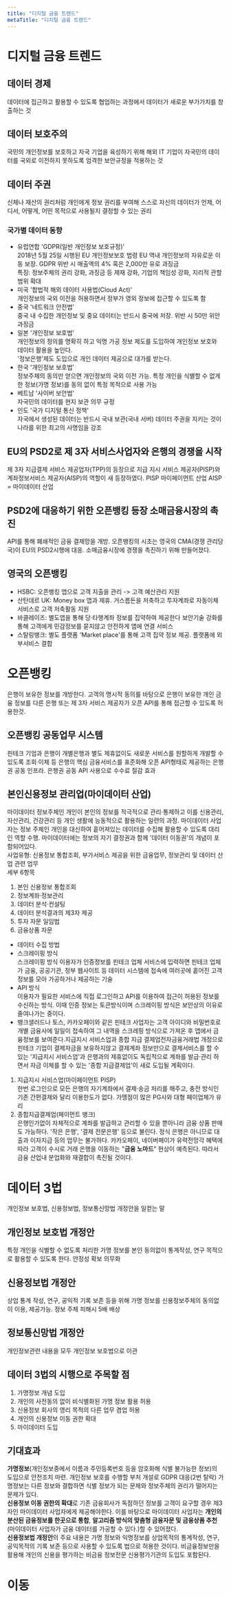 ```yaml
---
title: "디지털 금융 트렌드"
metaTitle: "디지털 금융 트렌드"
---
```

# 디지털 금융 트렌드

## 데이터 경제

데이터에 접근하고 활용할 수 있도록 협업하는 과정에서 데이터가 새로운 부가가치를 창출하는 것

## 데이터 보호주의

국민의 개인정보를 보호하고 자국 기업을 육성하기 위해 해외 IT 기업이 자국민의 데이터를 국외로 이전하지 못하도록 엄격한 보안규정을 적용하는 것

## 데이터 주권

신체나 재산의 권리처럼 개인에게 정보 권리를 부여해 스스로 자신의 데이터가 언제, 어디서, 어떻게, 어떤 목적으로 사용될지 결정할 수 있는 권리

### 국가별 데이터 동향

-   유럽연합 'GDPR(일반 개인정보 보호규정)'  
    2018년 5월 25일 시행된 EU 개인정보보호 법령 EU 역내 개인정보의 자유로운 이동 보장. GDPR 위반 시 매출액의 4% 혹은 2,000만 유로 과징금  
    특징: 정보주체의 권리 강화, 과징금 등 제재 강화, 기업의 책임성 강화, 지리적 관할 범위 확대
-   미국 '합법적 해외 데이터 사용법(Cloud Act)'  
    개인정보의 국외 이전을 허용하면서 정부가 영외 정보에 접근할 수 있도록 함
-   중국 '네트워크 안전법'  
    중국 내 수집한 개인정보 및 중요 데이터는 반드시 중국에 저장. 위반 시 50만 위안 과징금
-   일본 '개인정보 보호법'  
    개인정보의 정의를 명확히 하고 익명 가공 정보 제도를 도입하여 개인정보 보호와 데이터 활용을 높인다.  
    '정보은행'제도 도입으로 개인 데이터 제공으로 대가를 받는다.
-   한국 '개인정보 보호법'  
    정보주체의 동의만 얻으면 개인정보의 국외 이전 가능. 특정 개인을 식별할 수 없게 한 정보(가명 정보)를 동의 없이 특정 목적으로 사용 가능
-   베트남 '사이버 보안법'  
    자국민의 데이터를 현지 보관 의무 규정
-   인도 '국가 디지털 통신 정책'  
    자국에서 생성된 데이터는 반드시 국내 보관(국내 서버) 데이터 주권을 지키는 것이 나라를 위한 최고의 사명임을 강조

## EU의 PSD2로 제 3자 서비스사업자와 은행의 경쟁을 시작

제 3자 지급결제 서비스 제공업자(TPP)의 등장으로 지급 지시 서비스 제공자(PISP)와 계좌정보서비스 제공자(AISP)의 역할이 새 등장하였다. PISP 마이페이먼트 산업 AISP = 마이데이터 산업

## PSD2에 대응하기 위한 오픈뱅킹 등장 소매금융시장의 촉진

API를 통해 폐쇄적인 금융 결제망을 개방. 오픈뱅킹의 시초는 영국의 CMA(경쟁 관리당국)이 EU의 PSD2시행에 대응. 소매금융시장에 경쟁을 촉진하기 위해 만들어졌다.

## 영국의 오픈뱅킹

- HSBC: 오픈뱅킹 앱으로 고객 지출을 관리 -> 고객 예산관리 지원
-   산탄데르 UK: Money box 앱과 제휴. 거스름돈을 저축하고 투자계좌로 자동이체 서비스로 고객 저축활동 지원
-   바클레이즈: 별도앱을 통해 당·타행계좌 정보를 집약하여 제공한다 보안기술 강화를 통해 고객에게 민감정보를 묻지않고 안전하게 앱에 연결 서비스
-   스탈링뱅크: 별도 플랫폼 'Market place'를 통해 고객 집약 정보 제공. 플랫폼에 외부서비스 결합

# 오픈뱅킹

은행이 보유한 정보를 개방한다. 고객의 명시적 동의를 바탕으로 은행이 보유한 개인 금융 정보를 다른 은행 또는 제 3자 서비스 제공자가 오픈 API를 통해 접근할 수 있도록 허용한것.

## 오픈뱅킹 공동업무 시스템

핀테크 기업과 은행이 개별은행과 별도 제휴없이도 새로운 서비스를 원할하게 개발할 수 있도록 조회·이체 등 은행의 핵심 금융서비스를 표준화해 오픈 API형태로 제공하는 은행권 공동 인프라. 은행권 공동 API 사용으로 수수료 절감 효과

## 본인신용정보 관리업(마이데이터 산업)

마이데이터 정보주체인 개인이 본인의 정보를 적극적으로 관리·통제하고 이를 신용관리, 자산관리, 건강관리 등 개인 생활에 능동적으로 활용하는 일련의 과정. 마이데이터 사업자는 정보 주체인 개인을 대신하여 흩어져있는 데이터를 수집해 활용할 수 있도록 대리인 역할 수행. 마이데이터에는 정보의 자기 결정권과 함께 '데이터 이동권'의 개념이 포함되어있다.  
사업유형: 신용정보 통합조회, 부가서비스 제공을 위한 금융업무, 정보관리 및 데이터 산업 관련 업무  
세부 6항목

1.  본인 신용정보 통합조회
2.  정보계좌·정보관리
3.  데이터 분석·컨설팅
4.  데이터 분석결과의 제3자 제공
5.  투자 자문 일임법
6.  금융상품 자문

-   데이터 수집 방법
-   스크레이핑 방식  
    스크레이핑 방식 이용자가 인증정보를 핀테크 업체 서비스에 입력하면 핀테크 업체가 금융, 공공기관, 정부 웹사이트 등 데이터 시스템에 접속에 여러곳에 흩어진 고객정보를 모아 가공하거나 제공하는 기술
-   API 방식  
    이용자가 필요한 서비스에 직접 로그인하고 API를 이용하여 접근이 허용된 정보를 수신하는 방식. 이때 인증 정보는 토큰방식이며 스크레이핑 방식은 보안상의 이유로 줄여나가는 중이다.
-   뱅크샐러드나 토스, 카카오페이와 같은 핀테크 사업자는 고객 아이디와 비밀번호로 개별 금융사에 일일이 접속하여 그 내역을 스크레핑 방식으로 가져온 후 앱에서 금융정보를 보여준다.지급지시 서비스업과 종합 지급 결제업전자금융거래법 개정으로 핀테크 기업이 결제자금을 보유하지않고 결제계좌 정보만으로 결제서비스를 할 수 있는 '지급지시 서비스업'과 은행과의 제휴없이도 독립적으로 계좌를 발급·관리 하면서 자금 이체를 할 수 있는 '종합 지급결제업'이 새로 도입될 계획이다.

1.  지급지시 서비스업(마이페이먼트 PISP)  
    한번 로그인으로 모든 은행의 자기계좌에서 결제·송금 처리를 해주고, 충전 방식인 기존 간편결제와 달리 이용한도가 없다. 가맹점이 많은 PG사와 대형 페이업체가 유리
2.  종합지급결제업(페이먼트 뱅크)  
    은행인가없이 자체적으로 계좌를 발급하고 관리할 수 있을 뿐아니라 금융 상품 판매도 가능하다. '작은 은행', '결제 전문은행' 등으로 불린다. 정식 은행은 아니므로 대출과 이자지급 등의 업무는 불가하다. 카카오페이, 네이버페이가 유력전망각 혜택에 따라 고객이 수시로 거래 은행을 이동하는 "**금융 노마드**" 현상이 예측된다. 따라서 금융 산업내 분업화와 재결합이 촉진될 것이다.

# 데이터 3법

개인정보 보호법, 신용정보법, 정보통신망법 개정안을 일컫는 말

## 개인정보 보호법 개정안

특정 개인을 식별할 수 없도록 처리한 가명 정보를 본인 동의없이 통계작성, 연구 목적으로 활용할 수 있도록 한다. 안정성 확보 의무화

## 신용정보법 개정안

상업 통계 작성, 연구, 공익적 기록 보존 등을 위해 가명 정보를 신용정보주체의 동의없이 이용, 제공가능. 정보 주체 피해시 5배 배상

## 정보통신망법 개정안

개인정보관련 내용을 모두 개인정보 보호법으로 이관

## 데이터 3법의 시행으로 주목할 점

1.  가명정보 개념 도입
2.  개인의 사전동의 없이 비식별화된 가명 정보 활용 허용
3.  신용정보 회사의 영리 목적의 다른 업무 겸업 허용
4.  개인의 신용정보 이동 권한 확대
5.  마이데이터 도입

## 기대효과

**가명정보**(개인정보중에서 이름과 주민등록번호 등을 암호화해 식별 불가능한 정보)의 도입으로 안전조치 마련. 개인정보 보호를 수행할 부처 개설로 GDPR 대응(2번 탈락) 가명정보는 다른 정보와 결합하면 식별 정보가 되는 문제와 정보주체의 권리가 떨어지는 문제가 있다.  
**신용정보 이동 권한의 확대**로 기존 금융회사가 독점하던 정보를 고객이 요구할 경우 제3자인 마이데이터 사업자에게 제공해야한다. 이를 바탕으로 마이데이터 사업자는 **개인의 분산된 금융정보를 한곳으로 통합**, **알고리즘 방식의 맞춤형 금융자문 및 금융상품 추천**(마이데이터 사업자가 금융 데이터를 가공할 수 있다.)할 수 있어졌다.  
**신용정보법 개정안**의 주요 내용은 가명 정보와 익명정보를 상업목적의 통계작성, 연구, 공익목적의 기록 보존 등으로 사용할 수 있도록 법으로 허용한 것이다. 비금융정보만을 활용해 개인의 신용을 평가하는 비금융 정보전문 신용평가기관의 도입도 포함된다.

# 이동
